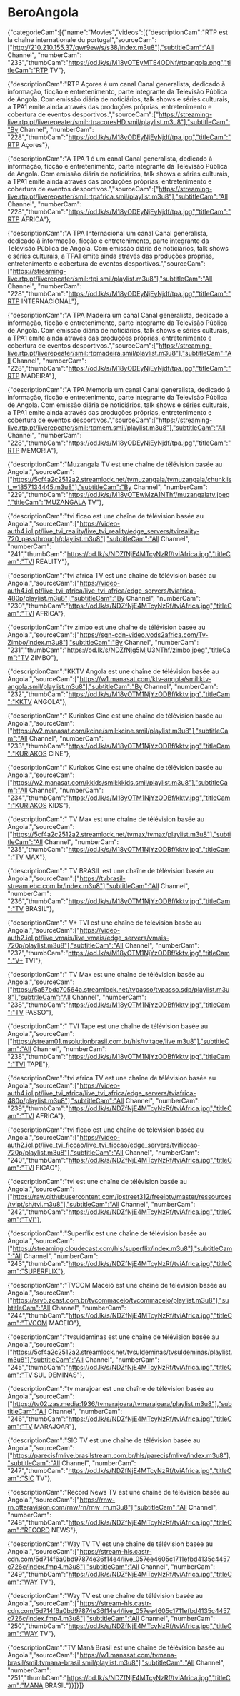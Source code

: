 # BeroAngola
{"categorieCam":[{"name":"Movies","videos":[{"descriptionCam":"RTP est la chaîne internationale du portugal","sourceCam":["http://210.210.155.37/qwr9ew/s/s38/index.m3u8"],"subtitleCam":"All Channel", "numberCam": "233","thumbCam":"https://od.lk/s/M18yOTEyMTE4ODNf/rtpangola.png","titleCam":"RTP TV"},

{"descriptionCam":"RTP Açores é um canal Canal generalista, dedicado à informação, ficção e entretenimento, parte integrante da Televisão Pública de Angola. Com emissão diária de noticiários, talk shows e séries culturais, a TPA1 emite ainda através das produções próprias, entretenimento e cobertura de eventos desportivos.","sourceCam":["https://streaming-live.rtp.pt/liverepeater/smil:rtpacoresHD.smil/playlist.m3u8"],"subtitleCam":"By Channel", "numberCam": "228","thumbCam":"https://od.lk/s/M18yODEyNjEyNjdf/tpa.jpg","titleCam":"RTP Açores"},

{"descriptionCam":"A TPA 1 é um canal Canal generalista, dedicado à informação, ficção e entretenimento, parte integrante da Televisão Pública de Angola. Com emissão diária de noticiários, talk shows e séries culturais, a TPA1 emite ainda através das produções próprias, entretenimento e cobertura de eventos desportivos.","sourceCam":["https://streaming-live.rtp.pt/liverepeater/smil:rtpafrica.smil/playlist.m3u8"],"subtitleCam":"All Channel", "numberCam": "228","thumbCam":"https://od.lk/s/M18yODEyNjEyNjdf/tpa.jpg","titleCam":"RTP AFRICA"},

{"descriptionCam":"A TPA Internacional um canal Canal generalista, dedicado à informação, ficção e entretenimento, parte integrante da Televisão Pública de Angola. Com emissão diária de noticiários, talk shows e séries culturais, a TPA1 emite ainda através das produções próprias, entretenimento e cobertura de eventos desportivos.","sourceCam":["https://streaming-live.rtp.pt/liverepeater/smil:rtpi.smil/playlist.m3u8"],"subtitleCam":"All Channel", "numberCam": "228","thumbCam":"https://od.lk/s/M18yODEyNjEyNjdf/tpa.jpg","titleCam":"RTP INTERNACIONAL"},

{"descriptionCam":"A TPA Madeira um canal Canal generalista, dedicado à informação, ficção e entretenimento, parte integrante da Televisão Pública de Angola. Com emissão diária de noticiários, talk shows e séries culturais, a TPA1 emite ainda através das produções próprias, entretenimento e cobertura de eventos desportivos.","sourceCam":["https://streaming-live.rtp.pt/liverepeater/smil:rtpmadeira.smil/playlist.m3u8"],"subtitleCam":"All Channel", "numberCam": "228","thumbCam":"https://od.lk/s/M18yODEyNjEyNjdf/tpa.jpg","titleCam":"RTP MADEIRA"},

{"descriptionCam":"A TPA Memoria um canal Canal generalista, dedicado à informação, ficção e entretenimento, parte integrante da Televisão Pública de Angola. Com emissão diária de noticiários, talk shows e séries culturais, a TPA1 emite ainda através das produções próprias, entretenimento e cobertura de eventos desportivos.","sourceCam":["https://streaming-live.rtp.pt/liverepeater/smil:rtpmem.smil/playlist.m3u8"],"subtitleCam":"All Channel", "numberCam": "228","thumbCam":"https://od.lk/s/M18yODEyNjEyNjdf/tpa.jpg","titleCam":"RTP MEMORIA"},

{"descriptionCam":"Muzangala TV est une chaîne de télévision basée au Angola.","sourceCam":["https://5cf4a2c2512a2.streamlock.net/tvmuzangala/tvmuzangala/chunklist_w1857134445.m3u8"],"subtitleCam":"By Channel", "numberCam": "229","thumbCam":"https://od.lk/s/M18yOTEwMzA1NThf/muzangalatv.jpeg","titleCam":"MUZANGALA TV"},

{"descriptionCam":"tvi ficao est une chaîne de télévision basée au Angola.","sourceCam":["https://video-auth4.iol.pt/live_tvi_reality/live_tvi_reality/edge_servers/tvireality-720_passthrough/playlist.m3u8"],"subtitleCam":"All Channel", "numberCam": "241","thumbCam":"https://od.lk/s/NDZfNjE4MTcyNzRf/tviAfrica.jpg","titleCam":"TVI REALITY"},

{"descriptionCam":"tvi africa TV est une chaîne de télévision basée au Angola.","sourceCam":["https://video-auth4.iol.pt/live_tvi_africa/live_tvi_africa/edge_servers/tviafrica-480p/playlist.m3u8"],"subtitleCam":"By Channel", "numberCam": "230","thumbCam":"https://od.lk/s/NDZfNjE4MTcyNzRf/tviAfrica.jpg","titleCam":"TVI AFRICA"},

{"descriptionCam":"tv zimbo est une chaîne de télévision basée au Angola.","sourceCam":["https://sgn-cdn-video.vods2africa.com/Tv-Zimbo/index.m3u8"],"subtitleCam":"By Channel", "numberCam": "231","thumbCam":"https://od.lk/s/NDZfNjg5MjU3NThf/zimbo.jpeg","titleCam":"TV ZIMBO"},

{"descriptionCam":"KKTV Angola est une chaîne de télévision basée au Angola.","sourceCam":["https://w1.manasat.com/ktv-angola/smil:ktv-angola.smil/playlist.m3u8"],"subtitleCam":"By Channel", "numberCam": "232","thumbCam":"https://od.lk/s/M18yOTM1NjYzODBf/kktv.jpg","titleCam":"KKTV ANGOLA"},

{"descriptionCam":" Kuriakos Cine est une chaîne de télévision basée au Angola.","sourceCam":["https://w2.manasat.com/kcine/smil:kcine.smil/playlist.m3u8"],"subtitleCam":"All Channel", "numberCam": "233","thumbCam":"https://od.lk/s/M18yOTM1NjYzODBf/kktv.jpg","titleCam":"KURIAKOS CINE"},

{"descriptionCam":" Kuriakos Cine est une chaîne de télévision basée au Angola.","sourceCam":["https://w2.manasat.com/kkids/smil:kkids.smil/playlist.m3u8"],"subtitleCam":"All Channel", "numberCam": "234","thumbCam":"https://od.lk/s/M18yOTM1NjYzODBf/kktv.jpg","titleCam":"KURIAKOS KIDS"},

{"descriptionCam":" TV Max est une chaîne de télévision basée au Angola.","sourceCam":["https://5cf4a2c2512a2.streamlock.net/tvmax/tvmax/playlist.m3u8"],"subtitleCam":"All Channel", "numberCam": "235","thumbCam":"https://od.lk/s/M18yOTM1NjYzODBf/kktv.jpg","titleCam":"TV MAX"},

{"descriptionCam":" TV BRASIL est une chaîne de télévision basée au Angola.","sourceCam":["https://tvbrasil-stream.ebc.com.br/index.m3u8"],"subtitleCam":"All Channel", "numberCam": "236","thumbCam":"https://od.lk/s/M18yOTM1NjYzODBf/kktv.jpg","titleCam":"TV BRASIL"},

{"descriptionCam":" V+ TVI est une chaîne de télévision basée au Angola.","sourceCam":["https://video-auth2.iol.pt/live_vmais/live_vmais/edge_servers/vmais-720p/playlist.m3u8"],"subtitleCam":"All Channel", "numberCam": "237","thumbCam":"https://od.lk/s/M18yOTM1NjYzODBf/kktv.jpg","titleCam":"V+ TVI"},

{"descriptionCam":" TV Max est une chaîne de télévision basée au Angola.","sourceCam":["https://5a57bda70564a.streamlock.net/tvpasso/tvpasso.sdp/playlist.m3u8"],"subtitleCam":"All Channel", "numberCam": "238","thumbCam":"https://od.lk/s/M18yOTM1NjYzODBf/kktv.jpg","titleCam":"TV PASSO"},

{"descriptionCam":" TVI Tape est une chaîne de télévision basée au Angola.","sourceCam":["https://stream01.msolutionbrasil.com.br/hls/tvitape/live.m3u8"],"subtitleCam":"All Channel", "numberCam": "238","thumbCam":"https://od.lk/s/M18yOTM1NjYzODBf/kktv.jpg","titleCam":"TVI TAPE"},

{"descriptionCam":"tvi africa TV est une chaîne de télévision basée au Angola.","sourceCam":["https://video-auth4.iol.pt/live_tvi_africa/live_tvi_africa/edge_servers/tviafrica-480p/playlist.m3u8"],"subtitleCam":"All Channel", "numberCam": "239","thumbCam":"https://od.lk/s/NDZfNjE4MTcyNzRf/tviAfrica.jpg","titleCam":"TVI AFRICA"},

{"descriptionCam":"tvi ficao est une chaîne de télévision basée au Angola.","sourceCam":["https://video-auth2.iol.pt/live_tvi_ficcao/live_tvi_ficcao/edge_servers/tvificcao-720p/playlist.m3u8"],"subtitleCam":"All Channel", "numberCam": "240","thumbCam":"https://od.lk/s/NDZfNjE4MTcyNzRf/tviAfrica.jpg","titleCam":"TVI FICAO"},

{"descriptionCam":"tvi est une chaîne de télévision basée au Angola.","sourceCam":["https://raw.githubusercontent.com/ipstreet312/freeiptv/master/ressources/tvipt/sh/tvi.m3u8"],"subtitleCam":"All Channel", "numberCam": "242","thumbCam":"https://od.lk/s/NDZfNjE4MTcyNzRf/tviAfrica.jpg","titleCam":"TVI"},

{"descriptionCam":"Superflix est une chaîne de télévision basée au Angola.","sourceCam":["https://streaming.cloudecast.com/hls/superflix/index.m3u8"],"subtitleCam":"All Channel", "numberCam": "243","thumbCam":"https://od.lk/s/NDZfNjE4MTcyNzRf/tviAfrica.jpg","titleCam":"SUPERFLIX"},

{"descriptionCam":"TVCOM Maceió est une chaîne de télévision basée au Angola.","sourceCam":["https://srv5.zcast.com.br/tvcommaceio/tvcommaceio/playlist.m3u8"],"subtitleCam":"All Channel", "numberCam": "244","thumbCam":"https://od.lk/s/NDZfNjE4MTcyNzRf/tviAfrica.jpg","titleCam":"TVCOM MACEIO"},

{"descriptionCam":"tvsuldeminas est une chaîne de télévision basée au Angola.","sourceCam":["https://5cf4a2c2512a2.streamlock.net/tvsuldeminas/tvsuldeminas/playlist.m3u8"],"subtitleCam":"All Channel", "numberCam": "245","thumbCam":"https://od.lk/s/NDZfNjE4MTcyNzRf/tviAfrica.jpg","titleCam":"TV SUL DEMINAS"},

{"descriptionCam":"tv marajoar est une chaîne de télévision basée au Angola.","sourceCam":["https://tv02.zas.media:1936/tvmarajoara/tvmarajoara/playlist.m3u8"],"subtitleCam":"All Channel", "numberCam": "246","thumbCam":"https://od.lk/s/NDZfNjE4MTcyNzRf/tviAfrica.jpg","titleCam":"TV MARAJOAR"},

{"descriptionCam":"SIC TV est une chaîne de télévision basée au Angola.","sourceCam":["https://parecisfmlive.brasilstream.com.br/hls/parecisfmlive/index.m3u8"],"subtitleCam":"All Channel", "numberCam": "247","thumbCam":"https://od.lk/s/NDZfNjE4MTcyNzRf/tviAfrica.jpg","titleCam":"SIC TV"},

{"descriptionCam":"Record News  TV est une chaîne de télévision basée au Angola.","sourceCam":["https://rnw-rn.otteravision.com/rnw/rn/rnw_rn.m3u8"],"subtitleCam":"All Channel", "numberCam": "248","thumbCam":"https://od.lk/s/NDZfNjE4MTcyNzRf/tviAfrica.jpg","titleCam":"RECORD NEWS"},

{"descriptionCam":"Way TV  TV est une chaîne de télévision basée au Angola.","sourceCam":["https://stream-hls.castr-cdn.com/5d714f6a0bd97874e36f14e4/live_057ee4605c1711efbd4135c4457c726c/index.fmp4.m3u8"],"subtitleCam":"All Channel", "numberCam": "249","thumbCam":"https://od.lk/s/NDZfNjE4MTcyNzRf/tviAfrica.jpg","titleCam":"WAY TV"},

{"descriptionCam":"Way TV est une chaîne de télévision basée au Angola.","sourceCam":["https://stream-hls.castr-cdn.com/5d714f6a0bd97874e36f14e4/live_057ee4605c1711efbd4135c4457c726c/index.fmp4.m3u8"],"subtitleCam":"All Channel", "numberCam": "250","thumbCam":"https://od.lk/s/NDZfNjE4MTcyNzRf/tviAfrica.jpg","titleCam":"WAY TV"},

{"descriptionCam":"TV Maná Brasil est une chaîne de télévision basée au Angola.","sourceCam":["https://w1.manasat.com/tvmana-brasil/smil:tvmana-brasil.smil/playlist.m3u8"],"subtitleCam":"All Channel", "numberCam": "251","thumbCam":"https://od.lk/s/NDZfNjE4MTcyNzRf/tviAfrica.jpg","titleCam":"MANA BRASIL"}}]}]}
 
   
 
 
  



